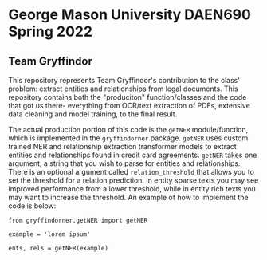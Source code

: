 # George Mason University DAEN690 Spring 2022
## Team Gryffindor

This repository represents Team Gryffindor's contribution to the class' problem: extract entities and relationships from legal documents.
This repository contains both the "produciton" function/classes and the code that got us there- everything from OCR/text extraction of PDFs, extensive data cleaning and model training, to the final result. 

The actual production portion of this code is the `getNER` module/function, which is implemented in the `gryffindorner` package. `getNER` uses custom trained NER and relationship extraction transformer models to extract entities and relationships found in credit card agreements. `getNER` takes one argument, a string that you wish to parse for entities and relationships. There is an optional argument called `relation_threshold` that allows you to set the threshold for a relation prediction. In entity sparse texts you may see improved performance from a lower threshold, while in entity rich texts you may want to increase the threshold. An example of how to implement the code is below:

```
from gryffindorner.getNER import getNER

example = 'lorem ipsum'

ents, rels = getNER(example)
```

